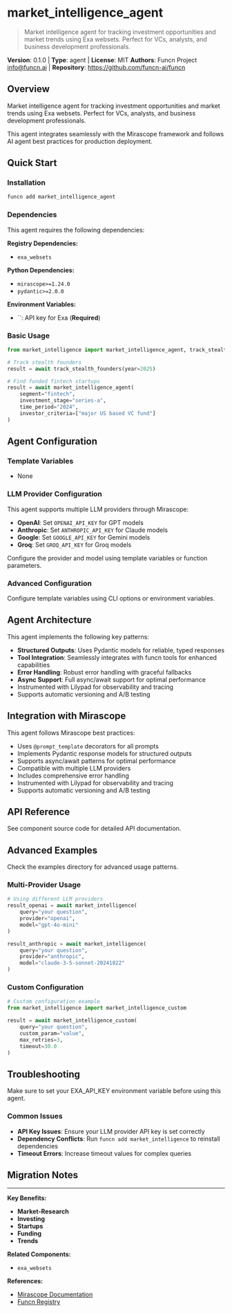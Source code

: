 # market_intelligence_agent

> Market intelligence agent for tracking investment opportunities and market trends using Exa websets. Perfect for VCs, analysts, and business development professionals.

**Version**: 0.1.0 | **Type**: agent | **License**: MIT
**Authors**: Funcn Project <info@funcn.ai> | **Repository**: https://github.com/funcn-ai/funcn

## Overview

Market intelligence agent for tracking investment opportunities and market trends using Exa websets. Perfect for VCs, analysts, and business development professionals.

This agent integrates seamlessly with the Mirascope framework and follows AI agent best practices for production deployment.

## Quick Start

### Installation

```bash
funcn add market_intelligence_agent
```

### Dependencies

This agent requires the following dependencies:

**Registry Dependencies:**
- `exa_websets`

**Python Dependencies:**
- `mirascope>=1.24.0`
- `pydantic>=2.0.0`

**Environment Variables:**
- ``: API key for Exa (**Required**)

### Basic Usage

```python
from market_intelligence import market_intelligence_agent, track_stealth_founders

# Track stealth founders
result = await track_stealth_founders(year=2025)

# Find funded fintech startups
result = await market_intelligence_agent(
    segment="fintech",
    investment_stage="series-a",
    time_period="2024",
    investor_criteria=["major US based VC fund"]
)
```

## Agent Configuration

### Template Variables

- None

### LLM Provider Configuration

This agent supports multiple LLM providers through Mirascope:

- **OpenAI**: Set `OPENAI_API_KEY` for GPT models
- **Anthropic**: Set `ANTHROPIC_API_KEY` for Claude models
- **Google**: Set `GOOGLE_API_KEY` for Gemini models
- **Groq**: Set `GROQ_API_KEY` for Groq models

Configure the provider and model using template variables or function parameters.

### Advanced Configuration

Configure template variables using CLI options or environment variables.

## Agent Architecture

This agent implements the following key patterns:

- **Structured Outputs**: Uses Pydantic models for reliable, typed responses
- **Tool Integration**: Seamlessly integrates with funcn tools for enhanced capabilities
- **Error Handling**: Robust error handling with graceful fallbacks
- **Async Support**: Full async/await support for optimal performance
- Instrumented with Lilypad for observability and tracing
- Supports automatic versioning and A/B testing

## Integration with Mirascope

This agent follows Mirascope best practices:

- Uses `@prompt_template` decorators for all prompts
- Implements Pydantic response models for structured outputs
- Supports async/await patterns for optimal performance
- Compatible with multiple LLM providers
- Includes comprehensive error handling
- Instrumented with Lilypad for observability and tracing
- Supports automatic versioning and A/B testing

## API Reference

See component source code for detailed API documentation.

## Advanced Examples

Check the examples directory for advanced usage patterns.

### Multi-Provider Usage

```python
# Using different LLM providers
result_openai = await market_intelligence(
    query="your question",
    provider="openai",
    model="gpt-4o-mini"
)

result_anthropic = await market_intelligence(
    query="your question",
    provider="anthropic",
    model="claude-3-5-sonnet-20241022"
)
```

### Custom Configuration

```python
# Custom configuration example
from market_intelligence import market_intelligence_custom

result = await market_intelligence_custom(
    query="your question",
    custom_param="value",
    max_retries=3,
    timeout=30.0
)
```

## Troubleshooting

Make sure to set your EXA_API_KEY environment variable before using this agent.

### Common Issues

- **API Key Issues**: Ensure your LLM provider API key is set correctly
- **Dependency Conflicts**: Run `funcn add market_intelligence` to reinstall dependencies
- **Timeout Errors**: Increase timeout values for complex queries

## Migration Notes



---

**Key Benefits:**
- **Market-Research**
- **Investing**
- **Startups**
- **Funding**
- **Trends**

**Related Components:**
- `exa_websets`

**References:**
- [Mirascope Documentation](https://mirascope.com)
- [Funcn Registry](https://github.com/funcn-ai/funcn)
